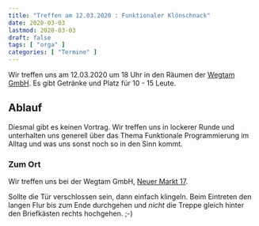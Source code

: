```yaml
---
title: "Treffen am 12.03.2020 : Funktionaler Klönschnack"
date: 2020-03-03
lastmod: 2020-03-03
draft: false
tags: [ "orga" ]
categories: [ "Termine" ]
---
```


Wir treffen uns am 12.03.2020 um 18 Uhr in den Räumen der [Wegtam GmbH](https://www.wegtam.com/). Es gibt Getränke und Platz für 10 - 15 Leute.

## Ablauf ##

Diesmal gibt es keinen Vortrag. Wir treffen uns in lockerer Runde und unterhalten uns generell über das Thema Funktionale Programmierung im Alltag und was uns sonst noch so in den Sinn kommt.

### Zum Ort ###

Wir treffen uns bei der Wegtam GmbH, [Neuer Markt 17](https://osm.org/go/0NDcU6eSv?way=89795854).

Sollte die Tür verschlossen sein, dann einfach klingeln. Beim Eintreten den langen Flur bis zum Ende durchgehen und _nicht_ die Treppe gleich hinter den Briefkästen rechts hochgehen. ;-)

